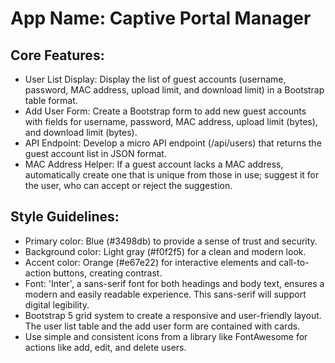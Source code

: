# **App Name**: Captive Portal Manager

## Core Features:

- User List Display: Display the list of guest accounts (username, password, MAC address, upload limit, and download limit) in a Bootstrap table format.
- Add User Form: Create a Bootstrap form to add new guest accounts with fields for username, password, MAC address, upload limit (bytes), and download limit (bytes).
- API Endpoint: Develop a micro API endpoint (/api/users) that returns the guest account list in JSON format.
- MAC Address Helper: If a guest account lacks a MAC address, automatically create one that is unique from those in use; suggest it for the user, who can accept or reject the suggestion.

## Style Guidelines:

- Primary color: Blue (#3498db) to provide a sense of trust and security.
- Background color: Light gray (#f0f2f5) for a clean and modern look.
- Accent color: Orange (#e67e22) for interactive elements and call-to-action buttons, creating contrast.
- Font: 'Inter', a sans-serif font for both headings and body text, ensures a modern and easily readable experience. This sans-serif will support digital legibility.
- Bootstrap 5 grid system to create a responsive and user-friendly layout. The user list table and the add user form are contained with cards.
- Use simple and consistent icons from a library like FontAwesome for actions like add, edit, and delete users.